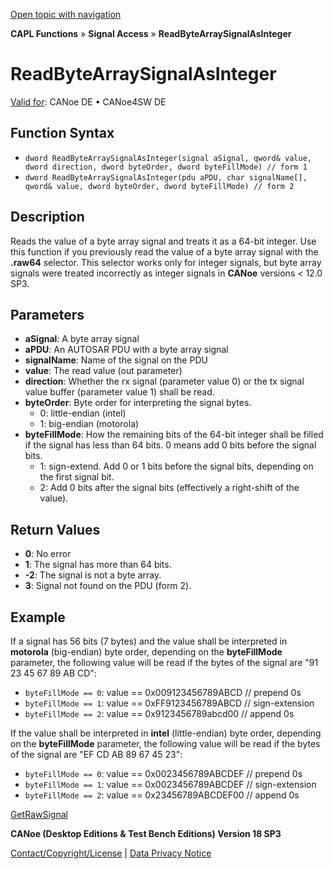 [Open topic with navigation](../../../../CANoeDEFamily.htm#Topics/CAPLFunctions/SignalAccess/CAPLfunctionReadByteArraySignalAsInteger.md)

**CAPL Functions** » **Signal Access** » **ReadByteArraySignalAsInteger**

# ReadByteArraySignalAsInteger

[Valid for](../../Shared/FeatureAvailability.md): CANoe DE • CANoe4SW DE

## Function Syntax

- `dword ReadByteArraySignalAsInteger(signal aSignal, qword& value, dword direction, dword byteOrder, dword byteFillMode) // form 1`
- `dword ReadByteArraySignalAsInteger(pdu aPDU, char signalName[], qword& value, dword byteOrder, dword byteFillMode) // form 2`

## Description

Reads the value of a byte array signal and treats it as a 64-bit integer. Use this function if you previously read the value of a byte array signal with the **.raw64** selector. This selector works only for integer signals, but byte array signals were treated incorrectly as integer signals in **CANoe** versions < 12.0 SP3.

## Parameters

- **aSignal**: A byte array signal
- **aPDU**: An AUTOSAR PDU with a byte array signal
- **signalName**: Name of the signal on the PDU
- **value**: The read value (out parameter)
- **direction**: Whether the rx signal (parameter value 0) or the tx signal value buffer (parameter value 1) shall be read.
- **byteOrder**: Byte order for interpreting the signal bytes.
  - 0: little-endian (intel)
  - 1: big-endian (motorola)
- **byteFillMode**: How the remaining bits of the 64-bit integer shall be filled if the signal has less than 64 bits. 0 means add 0 bits before the signal bits.
  - 1: sign-extend. Add 0 or 1 bits before the signal bits, depending on the first signal bit.
  - 2: Add 0 bits after the signal bits (effectively a right-shift of the value).

## Return Values

- **0**: No error
- **1**: The signal has more than 64 bits.
- **-2**: The signal is not a byte array.
- **3**: Signal not found on the PDU (form 2).

## Example

If a signal has 56 bits (7 bytes) and the value shall be interpreted in **motorola** (big-endian) byte order, depending on the **byteFillMode** parameter, the following value will be read if the bytes of the signal are "91 23 45 67 89 AB CD":

- `byteFillMode == 0`: value == 0x009123456789ABCD // prepend 0s
- `byteFillMode == 1`: value == 0xFF9123456789ABCD // sign-extension
- `byteFillMode == 2`: value == 0x9123456789abcd00 // append 0s

If the value shall be interpreted in **intel** (little-endian) byte order, depending on the **byteFillMode** parameter, the following value will be read if the bytes of the signal are "EF CD AB 89 67 45 23":

- `byteFillMode == 0`: value == 0x0023456789ABCDEF // prepend 0s
- `byteFillMode == 1`: value == 0x0023456789ABCDEF // sign-extension
- `byteFillMode == 2`: value == 0x23456789ABCDEF00 // append 0s

[GetRawSignal](../Test/Functions/CAPLfunctionGetRawSignal.md)

**CANoe (Desktop Editions & Test Bench Editions) Version 18 SP3**

[Contact/Copyright/License](../../Shared/ContactCopyrightLicense.md) | [Data Privacy Notice](https://www.vector.com/int/en/company/get-info/privacy-policy/)
